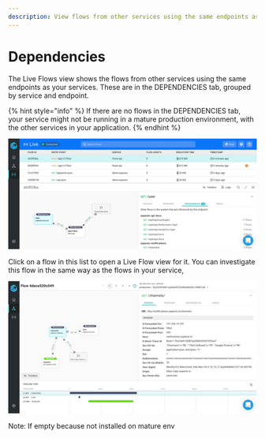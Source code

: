 ```yaml
---
description: View flows from other services using the same endpoints as your service
---
```


# Dependencies

The Live Flows view shows the flows from other services using the same endpoints as your services. These are in the DEPENDENCIES tab, grouped by service and endpoint.

{% hint style="info" %}
If there are no flows in the DEPENDENCIES tab,  your service might not be running in a mature   production environment, with the other services in your application.
{% endhint %}

![](../../.gitbook/assets/whatsapp-image-2020-11-08-at-15.30.22-dependencies.jpeg)



Click on a flow in this list to open a Live Flow view for it. You can investigate this flow in the same way as  the flows in your service,

![](../../.gitbook/assets/whatsapp-image-2020-11-10-at-15.57.16-dependencies-flow-detail.jpeg)



Note: If empty because not installed on mature env 





